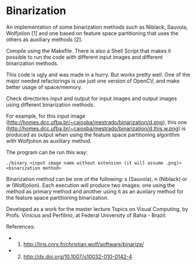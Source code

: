Binarization
============

An implementation of some binarization methods such as Niblack, Sauvola, Wolfjolion [1] and one based on feature space partitioning that uses the others as auxiliary methods [2].

Compile using the Makefile. There is also a Shell Script that makes it possible to run the code with different input images and different binarization methods.

This code is ugly and was made in a hurry. But works pretty well. One of the major needed refactorings is use just one version of OpenCV, and make better usage of space/memory.

Check directories input and output for input images and output images using different binarization methods.

For example, for this input image (http://homes.dcc.ufba.br/~caiosba/mestrado/binarization/d.png), this one (http://homes.dcc.ufba.br/~caiosba/mestrado/binarization/d.this.w.png) is produced as output when using the feature space partitioning algorithm with Wolfjolion as auxiliary method.

The program can be run this way:

`./binary <input image name without extension (it will assume .png)> <binarization method>`

Binarization method can be one of the following: s (Sauvola), n (Niblack) or w (Wolfjolion). Each execution will produce two images: one using the method as primary method and another using it as an auxliary method for the feature space partitioning binarization.

Developed as a work for the master lecture Topics on Visual Computing, by Profs. Vinícius and Perfilino, at Federal University of Bahia - Brazil.

References:

* 1. http://liris.cnrs.fr/christian.wolf/software/binarize/
* 2. http://dx.doi.org/10.1007/s10032-010-0142-4
